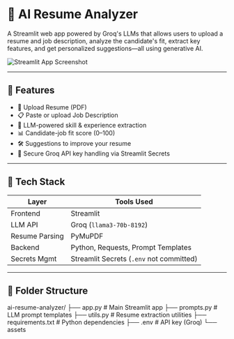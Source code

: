 # 🧠 AI Resume Analyzer

A Streamlit web app powered by Groq's LLMs that allows users to upload a resume and job description, analyze the candidate's fit, extract key features, and get personalized suggestions—all using generative AI.

![Streamlit App Screenshot](https://placehold.co/800x400?text=AI+Resume+Analyzer+Demo)

---

## 🚀 Features

- 📄 Upload Resume (PDF)
- 📋 Paste or upload Job Description
- 🤖 LLM-powered skill & experience extraction
- 📊 Candidate-job fit score (0–100)
- 🛠️ Suggestions to improve your resume
- 🔐 Secure Groq API key handling via Streamlit Secrets

---

## 🧪 Tech Stack

| Layer         | Tools Used                                |
|---------------|--------------------------------------------|
| Frontend      | Streamlit                                  |
| LLM API       | Groq (`llama3-70b-8192`)                |
| Resume Parsing| PyMuPDF                                    |
| Backend       | Python, Requests, Prompt Templates         |
| Secrets Mgmt  | Streamlit Secrets (`.env` not committed)   |

---

## 📂 Folder Structure

ai-resume-analyzer/ ├── app.py                      # Main Streamlit app ├── prompts.py                 # LLM prompt templates ├── utils.py                   # Resume extraction utilities ├── requirements.txt           # Python dependencies ├── .env                       # API key (Groq) └── assets
